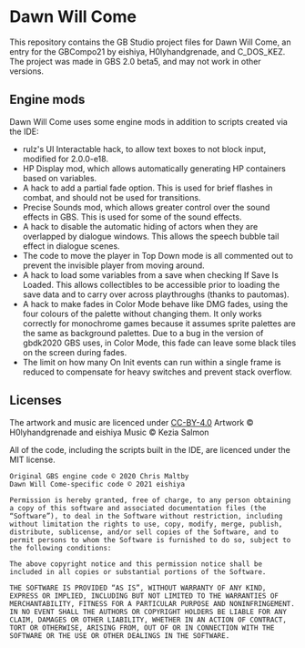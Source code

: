 # Dawn Will Come
This repository contains the GB Studio project files for Dawn Will Come, an entry for the GBCompo21 by eishiya, H0lyhandgrenade, and C_DOS_KEZ.
The project was made in GBS 2.0 beta5, and may not work in other versions.

## Engine mods
Dawn Will Come uses some engine mods in addition to scripts created via the IDE:
- rulz's UI Interactable hack, to allow text boxes to not block input, modified for 2.0.0-e18.
- HP Display mod, which allows automatically generating HP containers based on variables.
- A hack to add a partial fade option. This is used for brief flashes in combat, and should not be used for transitions.
- Precise Sounds mod, which allows greater control over the sound effects in GBS. This is used for some of the sound effects.
- A hack to disable the automatic hiding of actors when they are overlapped by dialogue windows. This allows the speech bubble tail effect in dialogue scenes.
- The code to move the player in Top Down mode is all commented out to prevent the invisible player from moving around.
- A hack to load some variables from a save when checking If Save Is Loaded. This allows collectibles to be accessible prior to loading the save data and to carry over across playthroughs (thanks to pautomas).
- A hack to make fades in Color Mode behave like DMG fades, using the four colours of the palette without changing them. It only works correctly for monochrome games because it assumes sprite palettes are the same as background palettes. Due to a bug in the version of gbdk2020 GBS uses, in Color Mode, this fade can leave some black tiles on the screen during fades.
- The limit on how many On Init events can run within a single frame is reduced to compensate for heavy switches and prevent stack overflow.

## Licenses
The artwork and music are licenced under [CC-BY-4.0](https://creativecommons.org/licenses/by/4.0/)
Artwork © H0lyhandgrenade and eishiya
Music © Kezia Salmon


All of the code, including the scripts built in the IDE, are licenced under the MIT license.
```
Original GBS engine code © 2020 Chris Maltby
Dawn Will Come-specific code © 2021 eishiya

Permission is hereby granted, free of charge, to any person obtaining a copy of this software and associated documentation files (the “Software”), to deal in the Software without restriction, including without limitation the rights to use, copy, modify, merge, publish, distribute, sublicense, and/or sell copies of the Software, and to permit persons to whom the Software is furnished to do so, subject to the following conditions:

The above copyright notice and this permission notice shall be included in all copies or substantial portions of the Software.

THE SOFTWARE IS PROVIDED “AS IS”, WITHOUT WARRANTY OF ANY KIND, EXPRESS OR IMPLIED, INCLUDING BUT NOT LIMITED TO THE WARRANTIES OF MERCHANTABILITY, FITNESS FOR A PARTICULAR PURPOSE AND NONINFRINGEMENT. IN NO EVENT SHALL THE AUTHORS OR COPYRIGHT HOLDERS BE LIABLE FOR ANY CLAIM, DAMAGES OR OTHER LIABILITY, WHETHER IN AN ACTION OF CONTRACT, TORT OR OTHERWISE, ARISING FROM, OUT OF OR IN CONNECTION WITH THE SOFTWARE OR THE USE OR OTHER DEALINGS IN THE SOFTWARE.
```